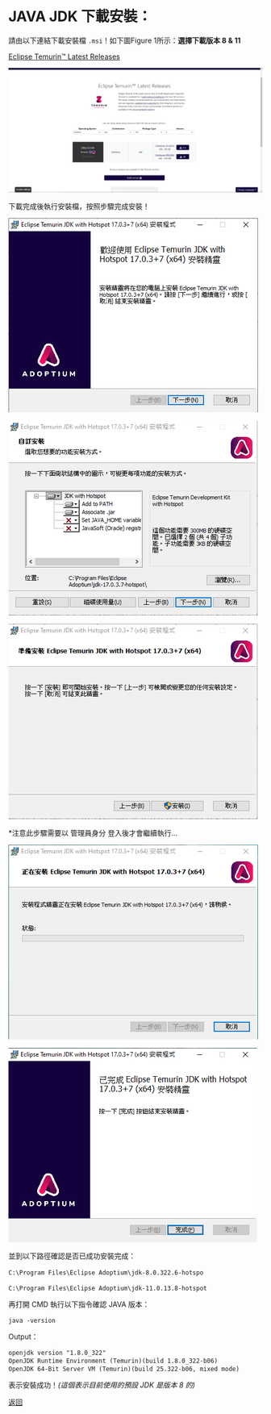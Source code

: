 # JAVA **JDK** 下載安裝：

請由以下連結下載安裝檔 `.msi`！如下圖Figure 1所示：**選擇下載版本 8 & 11**

[Eclipse Temurin™ Latest Releases](https://adoptium.net/temurin/releases)

![Figure 1](./imgs/openjdk-download.png)

下載完成後執行安裝檔，按照步驟完成安裝！

![步驟一](./imgs/install-jdk-01.png)

![步驟二](./imgs/install-jdk-02.png)

![步驟三](./imgs/install-jdk-03.png)

*注意此步驟需要以 管理員身分 登入後才會繼續執行...

![步驟四](./imgs/install-jdk-04.png)

![步驟五](./imgs/install-jdk-05.png)

並到以下路徑確認是否已成功安裝完成：

`C:\Program Files\Eclipse Adoptium\jdk-8.0.322.6-hotspo`

`C:\Program Files\Eclipse Adoptium\jdk-11.0.13.8-hotspot`

再打開 CMD 執行以下指令確認 JAVA 版本：

``` shell
java -version
```

Output：

``` shell
openjdk version "1.8.0_322"
OpenJDK Runtime Environment (Temurin)(build 1.8.0_322-b06)
OpenJDK 64-Bit Server VM (Temurin)(build 25.322-b06, mixed mode)
```

表示安裝成功！*(這個表示目前使用的預設 JDK 是版本 8 的)*

[返回](README.md)